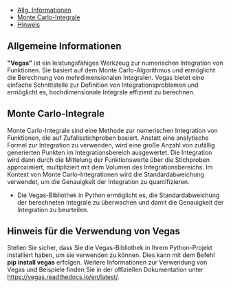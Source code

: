 - [Allg. Informationen](#allgemeine-informationen)
- [Monte Carlo-Integrale](#monte-carlo-integrale)
- [Hinweis](#hinweis-für-die-verwendung-von-vegas)


## Allgemeine Informationen
**"Vegas"** ist ein leistungsfähiges Werkzeug zur numerischen Integration von Funktionen. Sie basiert auf dem Monte Carlo-Algorithmus und ermöglicht die Berechnung von mehrdimensionalen Integralen. Vegas bietet eine einfache Schnittstelle zur Definition von Integrationsproblemen und ermöglicht es, hochdimensionale Integrale effizient zu berechnen.

## Monte Carlo-Integrale
Monte Carlo-Integrale sind eine Methode zur numerischen Integration von Funktionen, die auf Zufallsstichproben basiert. Anstatt eine analytische Formel zur Integration zu verwenden, wird eine große Anzahl von zufällig generierten Punkten im Integrationsbereich ausgewertet. Die Integration wird dann durch die Mittelung der Funktionswerte über die Stichproben approximiert, multipliziert mit dem Volumen des Integrationsbereichs. Im Kontext von Monte Carlo-Integrationen wird die Standardabweichung verwendet, um die Genauigkeit der Integration zu quantifizieren.
- Die Vegas-Bibliothek in Python ermöglicht es, die Standardabweichung der berechneten Integrale zu überwachen und damit die Genauigkeit der Integration zu beurteilen.

## Hinweis für die Verwendung von Vegas
Stellen Sie sicher, dass Sie die Vegas-Bibliothek in Ihrem Python-Projekt installiert haben, um sie verwenden zu können. Dies kann mit dem Befehl **pip install vegas** erfolgen.
Weitere Informationen zur Verwendung von Vegas und Beispiele finden Sie in der offiziellen Dokumentation unter https://vegas.readthedocs.io/en/latest/.
